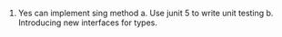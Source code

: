 1. Yes can implement sing method
	a. Use junit 5 to write unit testing
	b. Introducing new interfaces for types.